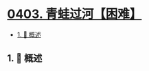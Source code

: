 # [0403. 青蛙过河【困难】](https://github.com/tnotesjs/TNotes.leetcode/tree/main/notes/0403.%20%E9%9D%92%E8%9B%99%E8%BF%87%E6%B2%B3%E3%80%90%E5%9B%B0%E9%9A%BE%E3%80%91)

<!-- region:toc -->

- [1. 📝 概述](#1--概述)

<!-- endregion:toc -->

## 1. 📝 概述

